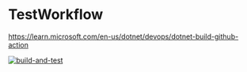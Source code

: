 # TestWorkflow

https://learn.microsoft.com/en-us/dotnet/devops/dotnet-build-github-action

[![build-and-test](https://github.com/nazarperepichka/TestWorkflow/actions/workflows/build.yml/badge.svg)](https://github.com/nazarperepichka/TestWorkflow/actions/workflows/build.yml)